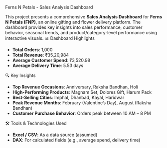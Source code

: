   Ferns N Petals - Sales Analysis Dashboard

This project presents a comprehensive **Sales Analysis Dashboard** for **Ferns N Petals (FNP)**, an online gifting and flower delivery platform. The dashboard provides key insights into sales performance, customer behavior, seasonal trends, and product/category-level performance using interactive visuals.
 📊 Dashboard Highlights

- **Total Orders**: 1,000  
- **Total Revenue**: ₹35,20,984  
- **Average Customer Spend**: ₹3,520.98  
- **Average Delivery Time**: 5.53 days  

 🔍 Key Insights

- **Top Revenue Occasions**: Anniversary, Raksha Bandhan, Holi
- **High-Performing Products**: Magnam Set, Dolores Gift, Harum Pack
- **Best-Selling Cities**: Imphal, Dhanbad, Kayal, Haridwar
- **Peak Revenue Months**: February (Valentine’s Day), August (Raksha Bandhan)
- **Customer Purchase Behavior**: Orders peak between 10 AM – 8 PM

 🛠️ Tools & Technologies Used

- **Excel / CSV**: As a data source (assumed)
- **DAX**: For calculated fields (e.g., average spend, delivery time)



